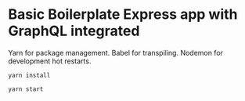 # Basic Boilerplate Express app with GraphQL integrated

Yarn for package management.
Babel for transpiling.
Nodemon for development hot restarts.

`yarn install`

`yarn start`
